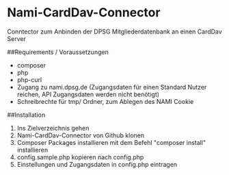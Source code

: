# Nami-CardDav-Connector
Conntector zum Anbinden der DPSG Mitgliederdatenbank an einen CardDav Server

##Requirements / Voraussetzungen
- composer
- php
- php-curl
- Zugang zu nami.dpsg.de (Zugangsdaten für einen Standard Nutzer reichen, API Zugangsdaten werden nicht benötigt)
- Schreibrechte für tmp/ Ordner, zum Ablegen des NAMI Cookie

##Installation
1. Ins Zielverzeichnis gehen
2. Nami-CardDav-Connector von Github klonen
3. Composer Packages installieren mit dem Befehl "composer install" installieren
4. config.sample.php kopieren nach config.php
5. Einstellungen und Zugangsdaten in config.php eintragen




